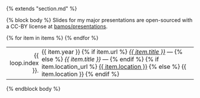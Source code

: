 {% extends "section.md" %}

{% block body %}
Slides for my major presentations are open-sourced with a CC-BY license at
[bamos/presentations](https://github.com/bamos/presentations).

<table class="table table-hover">
{% for item in items %}
<tr>
  <td align='right' style='padding-right:0;padding-left:0;'>{{ loop.index }}.</td>
  <td style='padding-right:0;'>
    <span class='cvdate'>{{ item.year }}</span>
    {% if item.url %}
     <a href="{{ item.url }}"><em>{{ item.title }}</em></a> &mdash;
    {% else %}
     <em>{{ item.title }}</em> &mdash;
    {% endif %}
    {% if item.location_url %}
        <a href="{{ item.location_url }}">{{ item.location }}</a>
    {% else %}
        {{ item.location }}
    {% endif %}
  </td>
</tr>
{% endfor %}
</table>
{% endblock body %}
